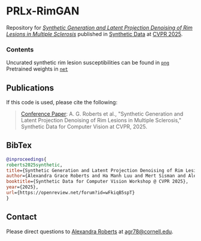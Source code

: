 # PRLx-RimGAN
Repository for [_Synthetic Generation and Latent Projection Denoising of Rim Lesions in Multiple Sclerosis_](https://openreview.net/forum?id=wFkiqB5spT&referrer=%5Bthe%20profile%20of%20Alexandra%20Grace%20Roberts%5D(%2Fprofile%3Fid%3D~Alexandra_Grace_Roberts1)) published in [Synthetic Data](https://syndata4cv.github.io/) at [CVPR 2025](https://cvpr.thecvf.com/). 
### Contents
Uncurated synthetic rim lesion susceptibilities can be found in [`png`](https://github.com/agr78/PRLx-GAN/tree/main/png) <br/>
Pretrained weights in [`net`](https://github.com/agr78/PRLx-GAN/tree/main/net) <br/>

## Publications
If this code is used, please cite the following:
> [Conference Paper](https://openreview.net/forum?id=wFkiqB5spT&noteId=wFkiqB5spT): A. G. Roberts et al., "Synthetic Generation and Latent Projection Denoising of Rim Lesions in Multiple Sclerosis," Synthetic Data for Computer Vision at CVPR, 2025.
> 

## BibTex
```bibtex
@inproceedings{
roberts2025synthetic,
title={Synthetic Generation and Latent Projection Denoising of Rim Lesions in Multiple Sclerosis},
author={Alexandra Grace Roberts and Ha Manh Luu and Mert Sisman and Alexey V. Dimov and Ceren Tozlu and Ilhami Kovanlikaya and Susan Gauthier and Thanh D. Nguyen and Yi Wang},
booktitle={Synthetic Data for Computer Vision Workshop @ CVPR 2025},
year={2025},
url={https://openreview.net/forum?id=wFkiqB5spT}
}
```
## Contact
Please direct questions to [Alexandra Roberts](https://github.com/agr78) at agr78@cornell.edu.
